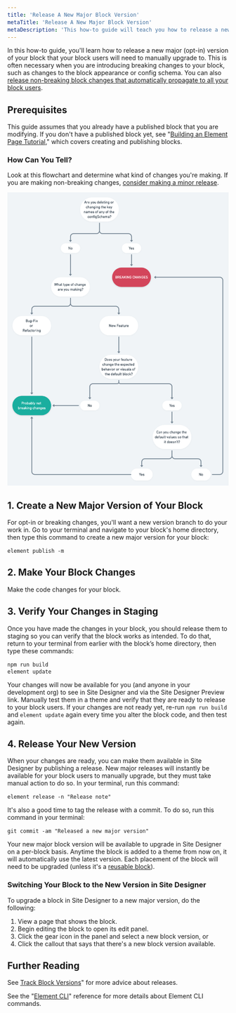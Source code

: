 ```yaml
---
title: 'Release A New Major Block Version'
metaTitle: 'Release A New Major Block Version'
metaDescription: 'This how-to guide will teach you how to release a new major (opt-in) version of your block that your block users will need to manually upgrade to.'
---
```


In this how-to guide, you'll learn how to release a new major (opt-in) version of your block that your block users will need to manually upgrade to. This is often necessary when you are introducing breaking changes to your block, such as changes to the block appearance or config schema. You can also [release non-breaking block changes that automatically propagate to all your block users](/how-to/release-a-minor-block-change).

## Prerequisites

This guide assumes that you already have a published block that you are modifying. If you don't have a published block yet, see "[Building an Element Page Tutorial](/tutorials/building-an-element-page)," which covers creating and publishing blocks.

### How Can You Tell?

Look at this flowchart and determine what kind of changes you're making. If you are making non-breaking changes, [consider making a minor release](/how-to/release-a-minor-block-change).

<img src="./whatKindOfChanges.png" />

## 1. Create a New Major Version of Your Block

For opt-in or breaking changes, you'll want a new version branch to do your work in. Go to your terminal and navigate to your block's home directory, then type this command to create a new major version for your block:

```shell
element publish -m
```

## 2. Make Your Block Changes

Make the code changes for your block.

## 3. Verify Your Changes in Staging

Once you have made the changes in your block, you should release them to staging so you can verify that the block works as intended. To do that, return to your terminal from earlier with the block’s home directory, then type these commands:

```shell
npm run build
element update
```

Your changes will now be available for you (and anyone in your development org) to see in Site Designer and via the Site Designer Preview link. Manually test them in a theme and verify that they are ready to release to your block users. If your changes are not ready yet, re-run `npm run build` and `element update` again every time you alter the block code, and then test again.

## 4. Release Your New Version

When your changes are ready, you can make them available in Site Designer by publishing a release. New major releases will instantly be available for your block users to manually upgrade, but they must take manual action to do so. In your terminal, run this command:

```shell
element release -n "Release note"
```

It's also a good time to tag the release with a commit. To do so, run this command in your terminal:

```shell
git commit -am "Released a new major version"
```

Your new major block version will be available to upgrade in Site Designer on a per-block basis. Anytime the block is added to a theme from now on, it will automatically use the latest version. Each placement of the block will need to be upgraded (unless it's a [reusable block](/how-to/reuse-a-block-across-pages)).

### Switching Your Block to the New Version in Site Designer

To upgrade a block in Site Designer to a new major version, do the following:

1. View a page that shows the block.
2. Begin editing the block to open its edit panel.
3. Click the gear icon in the panel and select a new block version, or
4. Click the callout that says that there's a new block version available.

## Further Reading

See [Track Block Versions](/how-to/track-block-versions)" for more advice about releases.

See the "[Element CLI](/references/element-cli)" reference for more details about Element CLI commands.
